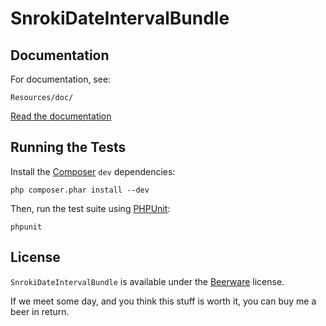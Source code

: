SnrokiDateIntervalBundle
========================

Documentation
-------------

For documentation, see:

    Resources/doc/

[Read the documentation](https://github.com/snroki/SnrokiDateIntervalBundle/blob/master/Resources/doc/index.rst)


Running the Tests
-----------------

Install the [Composer](http://getcomposer.org/) `dev` dependencies:

    php composer.phar install --dev

Then, run the test suite using
[PHPUnit](https://github.com/sebastianbergmann/phpunit/):

    phpunit

License
-------
`SnrokiDateIntervalBundle` is available under the [Beerware](http://en.wikipedia.org/wiki/Beerware) license.

If we meet some day, and you think this stuff is worth it, you can buy me a beer in return.